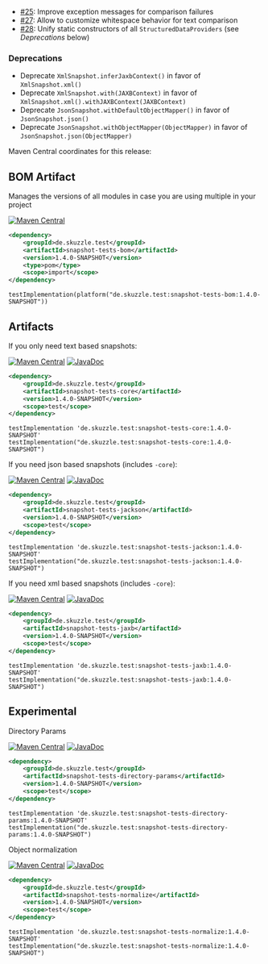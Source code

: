 * [#25](https://github.com/skuzzle/snapshot-tests/issues/25): Improve exception messages for comparison failures
* [#27](https://github.com/skuzzle/snapshot-tests/issues/27): Allow to customize whitespace behavior for text comparison
* [#28](https://github.com/skuzzle/snapshot-tests/issues/28): Unify static constructors of all `StructuredDataProviders` (see _Deprecations_ below)

### Deprecations
* Deprecate `XmlSnapshot.inferJaxbContext()` in favor of `XmlSnapshot.xml()`
* Deprecate `XmlSnapshot.with(JAXBContext)` in favor of `XmlSnapshot.xml().withJAXBContext(JAXBContext)`
* Deprecate `JsonSnapshot.withDefaultObjectMapper()` in favor of `JsonSnapshot.json()`
* Deprecate `JsonSnapshot.withObjectMapper(ObjectMapper)` in favor of `JsonSnapshot.json(ObjectMapper)`

Maven Central coordinates for this release:

## BOM Artifact
Manages the versions of all modules in case you are using multiple in your project

[![Maven Central](https://img.shields.io/static/v1?label=MavenCentral&message=1.4.0-SNAPSHOT&color=blue)](https://search.maven.org/artifact/de.skuzzle.test/snapshot-tests-bom/1.4.0-SNAPSHOT/jar)

```xml
<dependency>
    <groupId>de.skuzzle.test</groupId>
    <artifactId>snapshot-tests-bom</artifactId>
    <version>1.4.0-SNAPSHOT</version>
    <type>pom</type>
    <scope>import</scope>
</dependency>
```

```
testImplementation(platform("de.skuzzle.test:snapshot-tests-bom:1.4.0-SNAPSHOT"))
```

## Artifacts
If you only need text based snapshots:

[![Maven Central](https://img.shields.io/static/v1?label=MavenCentral&message=1.4.0-SNAPSHOT&color=blue)](https://search.maven.org/artifact/de.skuzzle.test/snapshot-tests-core/1.4.0-SNAPSHOT/jar) [![JavaDoc](https://img.shields.io/static/v1?label=JavaDoc&message=1.4.0-SNAPSHOT&color=orange)](http://www.javadoc.io/doc/de.skuzzle.test/snapshot-tests-core/1.4.0-SNAPSHOT)

```xml
<dependency>
    <groupId>de.skuzzle.test</groupId>
    <artifactId>snapshot-tests-core</artifactId>
    <version>1.4.0-SNAPSHOT</version>
    <scope>test</scope>
</dependency>
```

```
testImplementation 'de.skuzzle.test:snapshot-tests-core:1.4.0-SNAPSHOT'
testImplementation("de.skuzzle.test:snapshot-tests-core:1.4.0-SNAPSHOT")
```

If you need json based snapshots (includes `-core`):

[![Maven Central](https://img.shields.io/static/v1?label=MavenCentral&message=1.4.0-SNAPSHOT&color=blue)](https://search.maven.org/artifact/de.skuzzle.test/snapshot-tests-jackson/1.4.0-SNAPSHOT/jar) [![JavaDoc](https://img.shields.io/static/v1?label=JavaDoc&message=1.4.0-SNAPSHOT&color=orange)](http://www.javadoc.io/doc/de.skuzzle.test/snapshot-tests-jackson/1.4.0-SNAPSHOT)

```xml
<dependency>
    <groupId>de.skuzzle.test</groupId>
    <artifactId>snapshot-tests-jackson</artifactId>
    <version>1.4.0-SNAPSHOT</version>
    <scope>test</scope>
</dependency>
```

```
testImplementation 'de.skuzzle.test:snapshot-tests-jackson:1.4.0-SNAPSHOT'
testImplementation("de.skuzzle.test:snapshot-tests-jackson:1.4.0-SNAPSHOT")
```

If you need xml based snapshots (includes `-core`):

[![Maven Central](https://img.shields.io/static/v1?label=MavenCentral&message=1.4.0-SNAPSHOT&color=blue)](https://search.maven.org/artifact/de.skuzzle.test/snapshot-tests-jaxb/1.4.0-SNAPSHOT/jar) [![JavaDoc](https://img.shields.io/static/v1?label=JavaDoc&message=1.4.0-SNAPSHOT&color=orange)](http://www.javadoc.io/doc/de.skuzzle.test/snapshot-tests-jaxb/1.4.0-SNAPSHOT)

```xml
<dependency>
    <groupId>de.skuzzle.test</groupId>
    <artifactId>snapshot-tests-jaxb</artifactId>
    <version>1.4.0-SNAPSHOT</version>
    <scope>test</scope>
</dependency>
```

```
testImplementation 'de.skuzzle.test:snapshot-tests-jaxb:1.4.0-SNAPSHOT'
testImplementation("de.skuzzle.test:snapshot-tests-jaxb:1.4.0-SNAPSHOT")
```

## Experimental
Directory Params

[![Maven Central](https://img.shields.io/static/v1?label=MavenCentral&message=1.4.0-SNAPSHOT&color=blue)](https://search.maven.org/artifact/de.skuzzle.test/snapshot-tests-directory-params/1.4.0-SNAPSHOT/jar) [![JavaDoc](https://img.shields.io/static/v1?label=JavaDoc&message=1.4.0-SNAPSHOT&color=orange)](http://www.javadoc.io/doc/de.skuzzle.test/snapshot-tests-directory-params/1.4.0-SNAPSHOT)

```xml
<dependency>
    <groupId>de.skuzzle.test</groupId>
    <artifactId>snapshot-tests-directory-params</artifactId>
    <version>1.4.0-SNAPSHOT</version>
    <scope>test</scope>
</dependency>
```

```
testImplementation 'de.skuzzle.test:snapshot-tests-directory-params:1.4.0-SNAPSHOT'
testImplementation("de.skuzzle.test:snapshot-tests-directory-params:1.4.0-SNAPSHOT")
```

Object normalization

[![Maven Central](https://img.shields.io/static/v1?label=MavenCentral&message=1.4.0-SNAPSHOT&color=blue)](https://search.maven.org/artifact/de.skuzzle.test/snapshot-tests-normalize/1.4.0-SNAPSHOT/jar) [![JavaDoc](https://img.shields.io/static/v1?label=JavaDoc&message=1.4.0-SNAPSHOT&color=orange)](http://www.javadoc.io/doc/de.skuzzle.test/snapshot-tests-normalize/1.4.0-SNAPSHOT)

```xml
<dependency>
    <groupId>de.skuzzle.test</groupId>
    <artifactId>snapshot-tests-normalize</artifactId>
    <version>1.4.0-SNAPSHOT</version>
    <scope>test</scope>
</dependency>
```

```
testImplementation 'de.skuzzle.test:snapshot-tests-normalize:1.4.0-SNAPSHOT'
testImplementation("de.skuzzle.test:snapshot-tests-normalize:1.4.0-SNAPSHOT")
```